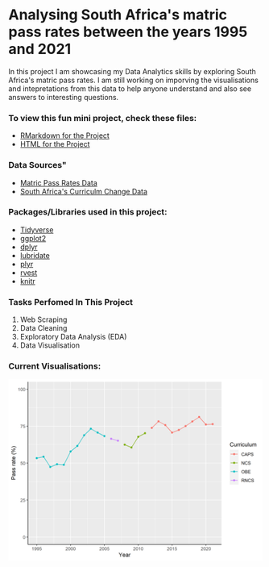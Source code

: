 # Analysing South Africa's matric pass rates between the years 1995 and 2021

In this project I am showcasing my Data Analytics skills by exploring South Africa's matric pass rates. I am still working on imporving the visualisations and intepretations from this data to help anyone understand and also see answers to interesting questions.

### To view this fun mini project, check these files: 
- [RMarkdown for the Project](https://github.com/Mpilo-K/matric_south_africa/blob/main/matric_south_africa.Rmd)
- [HTML for the Project](https://github.com/Mpilo-K/matric_south_africa/blob/main/matric_south_africa.html)

### Data Sources"
- [Matric Pass Rates Data](https://mybroadband.co.za/news/government/431106-south-africas-matric-pass-rate-official-vs-real-from-1995-to-2021.html)
- [South Africa's Curriculm Change Data](https://www.iol.co.za/dailynews/news/sas-school-journey-1806392)

### Packages/Libraries used in this project:
- [Tidyverse](https://github.com/tidyverse/tidyverse)
- [ggplot2](https://github.com/tidyverse/ggplot2)
- [dplyr](https://github.com/tidyverse/dplyr)
- [lubridate](https://github.com/tidyverse/lubridate)
- [plyr](https://github.com/sampotts/plyr)
- [rvest](https://github.com/tidyverse/rvest)
- [knitr](https://github.com/yihui/knitr)

### Tasks Perfomed In This Project
1. Web Scraping
2. Data Cleaning
3. Exploratory Data Analysis (EDA)
4. Data Visualisation

### Current Visualisations:
![image of a graph showing matric pass rates in South Africa between 1995 and 2021 with changes in curriculm](https://github.com/Mpilo-K/matric_south_africa/blob/main/matric_pass_rates_South_Africa.png?raw=true)
